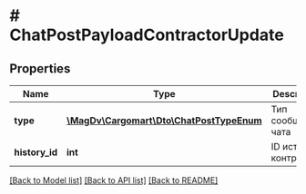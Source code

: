# # ChatPostPayloadContractorUpdate

## Properties

Name | Type | Description | Notes
------------ | ------------- | ------------- | -------------
**type** | [**\MagDv\Cargomart\Dto\ChatPostTypeEnum**](ChatPostTypeEnum.md) | Тип сообщения чата |
**history_id** | **int** | ID истории контрагента |

[[Back to Model list]](../../README.md#models) [[Back to API list]](../../README.md#endpoints) [[Back to README]](../../README.md)
